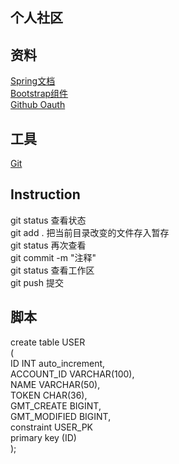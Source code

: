 ## 个人社区

## 资料
[Spring文档](https://spring.io/)  
[Bootstrap组件](https://v3.bootcss.com/components/#navbar)  
[Github Oauth](https://developer.github.com/apps/)  
## 工具
[Git](https://github.com/)
## Instruction
git status  查看状态  
git add .   把当前目录改变的文件存入暂存  
git status  再次查看  
git commit -m "注释"    
git status  查看工作区  
git push    提交  
## 脚本
create table USER  
(  
	ID INT auto_increment,  
	ACCOUNT_ID VARCHAR(100),  
	NAME VARCHAR(50),  
	TOKEN CHAR(36),  
	GMT_CREATE BIGINT,  
	GMT_MODIFIED BIGINT,  
	constraint USER_PK  
	primary key (ID)  
);  

